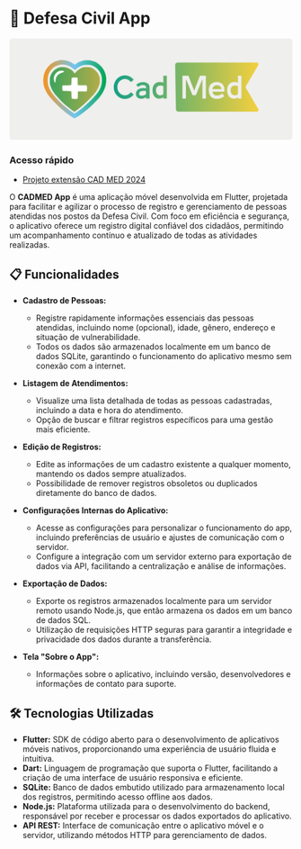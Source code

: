 
# 📱 Defesa Civil App

![Defesa Civil Logo](https://github.com/CAD-MED/Projeto-de-extensao-CAD-MED/raw/main/imagesReadme/logoo.png) <!-- Substitua pelo link do logo se houver -->

### Acesso rápido

- [Projeto extensão CAD MED 2024](https://github.com/CAD-MED/Projeto-de-extensao-CAD-MED)


O **CADMED App** é uma aplicação móvel desenvolvida em Flutter, projetada para facilitar e agilizar o processo de registro e gerenciamento de pessoas atendidas nos postos da Defesa Civil. Com foco em eficiência e segurança, o aplicativo oferece um registro digital confiável dos cidadãos, permitindo um acompanhamento contínuo e atualizado de todas as atividades realizadas.

## 📋 Funcionalidades

- **Cadastro de Pessoas:**
  - Registre rapidamente informações essenciais das pessoas atendidas, incluindo nome (opcional), idade, gênero, endereço e situação de vulnerabilidade.
  - Todos os dados são armazenados localmente em um banco de dados SQLite, garantindo o funcionamento do aplicativo mesmo sem conexão com a internet.
  
- **Listagem de Atendimentos:**
  - Visualize uma lista detalhada de todas as pessoas cadastradas, incluindo a data e hora do atendimento.
  - Opção de buscar e filtrar registros específicos para uma gestão mais eficiente.
  
- **Edição de Registros:**
  - Edite as informações de um cadastro existente a qualquer momento, mantendo os dados sempre atualizados.
  - Possibilidade de remover registros obsoletos ou duplicados diretamente do banco de dados.

- **Configurações Internas do Aplicativo:**
  - Acesse as configurações para personalizar o funcionamento do app, incluindo preferências de usuário e ajustes de comunicação com o servidor.
  - Configure a integração com um servidor externo para exportação de dados via API, facilitando a centralização e análise de informações.

- **Exportação de Dados:**
  - Exporte os registros armazenados localmente para um servidor remoto usando Node.js, que então armazena os dados em um banco de dados SQL.
  - Utilização de requisições HTTP seguras para garantir a integridade e privacidade dos dados durante a transferência.

- **Tela "Sobre o App":**
  - Informações sobre o aplicativo, incluindo versão, desenvolvedores e informações de contato para suporte.

## 🛠️ Tecnologias Utilizadas

- **Flutter:** SDK de código aberto para o desenvolvimento de aplicativos móveis nativos, proporcionando uma experiência de usuário fluida e intuitiva.
- **Dart:** Linguagem de programação que suporta o Flutter, facilitando a criação de uma interface de usuário responsiva e eficiente.
- **SQLite:** Banco de dados embutido utilizado para armazenamento local dos registros, permitindo acesso offline aos dados.
- **Node.js:** Plataforma utilizada para o desenvolvimento do backend, responsável por receber e processar os dados exportados do aplicativo.
- **API REST:** Interface de comunicação entre o aplicativo móvel e o servidor, utilizando métodos HTTP para gerenciamento de dados.

